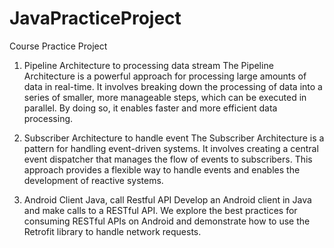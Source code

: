 # JavaPracticeProject
Course Practice Project

1. Pipeline Architecture to processing data stream
The Pipeline Architecture is a powerful approach for processing large amounts of data in real-time. It involves breaking down the processing of data into a series of smaller, more manageable steps, which can be executed in parallel. By doing so, it enables faster and more efficient data processing.

2. Subscriber Architecture to handle event
The Subscriber Architecture is a pattern for handling event-driven systems. It involves creating a central event dispatcher that manages the flow of events to subscribers. This approach provides a flexible way to handle events and enables the development of reactive systems.

3. Android Client Java, call Restful API
Develop an Android client in Java and make calls to a RESTful API. We explore the best practices for consuming RESTful APIs on Android and demonstrate how to use the Retrofit library to handle network requests.
